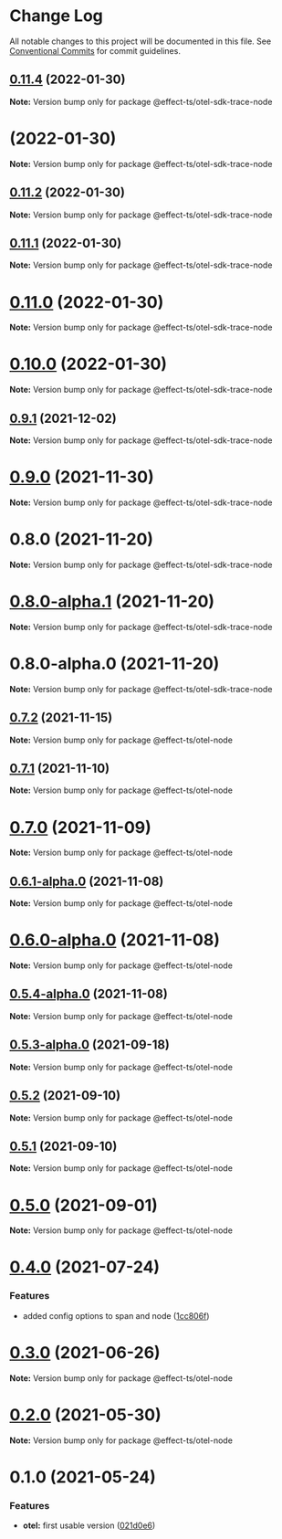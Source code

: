 # Change Log

All notable changes to this project will be documented in this file.
See [Conventional Commits](https://conventionalcommits.org) for commit guidelines.

## [0.11.4](https://github.com/Effect-TS/otel/compare/@effect-ts/otel-sdk-trace-node@0.11.2...@effect-ts/otel-sdk-trace-node@0.11.4) (2022-01-30)

**Note:** Version bump only for package @effect-ts/otel-sdk-trace-node





#  (2022-01-30)

**Note:** Version bump only for package @effect-ts/otel-sdk-trace-node





## [0.11.2](https://github.com/Effect-TS/otel/compare/@effect-ts/otel-sdk-trace-node@0.11.1...@effect-ts/otel-sdk-trace-node@0.11.2) (2022-01-30)

**Note:** Version bump only for package @effect-ts/otel-sdk-trace-node





## [0.11.1](https://github.com/Effect-TS/otel/compare/@effect-ts/otel-sdk-trace-node@0.11.0...@effect-ts/otel-sdk-trace-node@0.11.1) (2022-01-30)

**Note:** Version bump only for package @effect-ts/otel-sdk-trace-node





# [0.11.0](https://github.com/Effect-TS/otel/compare/@effect-ts/otel-sdk-trace-node@0.9.1...@effect-ts/otel-sdk-trace-node@0.11.0) (2022-01-30)

**Note:** Version bump only for package @effect-ts/otel-sdk-trace-node





# [0.10.0](https://github.com/Effect-TS/otel/compare/@effect-ts/otel-sdk-trace-node@0.9.1...@effect-ts/otel-sdk-trace-node@0.10.0) (2022-01-30)

**Note:** Version bump only for package @effect-ts/otel-sdk-trace-node





## [0.9.1](https://github.com/Effect-TS/otel/compare/@effect-ts/otel-sdk-trace-node@0.9.0...@effect-ts/otel-sdk-trace-node@0.9.1) (2021-12-02)

**Note:** Version bump only for package @effect-ts/otel-sdk-trace-node





# [0.9.0](https://github.com/Effect-TS/otel/compare/@effect-ts/otel-sdk-trace-node@0.8.0...@effect-ts/otel-sdk-trace-node@0.9.0) (2021-11-30)

**Note:** Version bump only for package @effect-ts/otel-sdk-trace-node





# 0.8.0 (2021-11-20)

**Note:** Version bump only for package @effect-ts/otel-sdk-trace-node





# [0.8.0-alpha.1](https://github.com/Effect-TS/otel/compare/@effect-ts/otel-sdk-trace-node@0.9.0-alpha.0...@effect-ts/otel-sdk-trace-node@0.8.0-alpha.1) (2021-11-20)

**Note:** Version bump only for package @effect-ts/otel-sdk-trace-node





# 0.8.0-alpha.0 (2021-11-20)

**Note:** Version bump only for package @effect-ts/otel-sdk-trace-node





## [0.7.2](https://github.com/Effect-TS/otel/compare/@effect-ts/otel-node@0.7.1...@effect-ts/otel-node@0.7.2) (2021-11-15)

**Note:** Version bump only for package @effect-ts/otel-node





## [0.7.1](https://github.com/Effect-TS/otel/compare/@effect-ts/otel-node@0.7.0...@effect-ts/otel-node@0.7.1) (2021-11-10)

**Note:** Version bump only for package @effect-ts/otel-node





# [0.7.0](https://github.com/Effect-TS/otel/compare/@effect-ts/otel-node@0.6.1-alpha.0...@effect-ts/otel-node@0.7.0) (2021-11-09)

**Note:** Version bump only for package @effect-ts/otel-node





## [0.6.1-alpha.0](https://github.com/Effect-TS/otel/compare/@effect-ts/otel-node@0.6.0-alpha.0...@effect-ts/otel-node@0.6.1-alpha.0) (2021-11-08)

**Note:** Version bump only for package @effect-ts/otel-node





# [0.6.0-alpha.0](https://github.com/Effect-TS/otel/compare/@effect-ts/otel-node@0.5.4-alpha.0...@effect-ts/otel-node@0.6.0-alpha.0) (2021-11-08)

**Note:** Version bump only for package @effect-ts/otel-node





## [0.5.4-alpha.0](https://github.com/Effect-TS/otel/compare/@effect-ts/otel-node@0.5.3-alpha.0...@effect-ts/otel-node@0.5.4-alpha.0) (2021-11-08)

**Note:** Version bump only for package @effect-ts/otel-node





## [0.5.3-alpha.0](https://github.com/Effect-TS/otel/compare/@effect-ts/otel-node@0.5.2...@effect-ts/otel-node@0.5.3-alpha.0) (2021-09-18)

**Note:** Version bump only for package @effect-ts/otel-node





## [0.5.2](https://github.com/Effect-TS/otel/compare/@effect-ts/otel-node@0.5.1...@effect-ts/otel-node@0.5.2) (2021-09-10)

**Note:** Version bump only for package @effect-ts/otel-node





## [0.5.1](https://github.com/Effect-TS/otel/compare/@effect-ts/otel-node@0.5.0...@effect-ts/otel-node@0.5.1) (2021-09-10)

**Note:** Version bump only for package @effect-ts/otel-node





# [0.5.0](https://github.com/Effect-TS/otel/compare/@effect-ts/otel-node@0.4.0...@effect-ts/otel-node@0.5.0) (2021-09-01)

**Note:** Version bump only for package @effect-ts/otel-node





# [0.4.0](https://github.com/Effect-TS/otel/compare/@effect-ts/otel-node@0.3.0...@effect-ts/otel-node@0.4.0) (2021-07-24)


### Features

* added config options to span and node ([1cc806f](https://github.com/Effect-TS/otel/commit/1cc806f8a16d779faca32603af7ee3bff5f32b98))





# [0.3.0](https://github.com/Effect-TS/otel/compare/@effect-ts/otel-node@0.2.0...@effect-ts/otel-node@0.3.0) (2021-06-26)

**Note:** Version bump only for package @effect-ts/otel-node





# [0.2.0](https://github.com/Effect-TS/otel/compare/@effect-ts/otel-node@0.1.0...@effect-ts/otel-node@0.2.0) (2021-05-30)

**Note:** Version bump only for package @effect-ts/otel-node





# 0.1.0 (2021-05-24)


### Features

* **otel:** first usable version ([021d0e6](https://github.com/Effect-TS/otel/commit/021d0e66f8ba4173e1f42057ed2b306c68854982))
